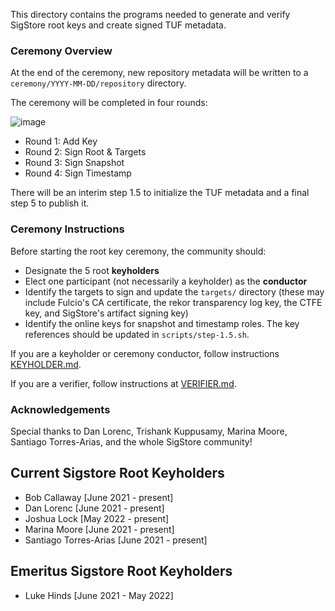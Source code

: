 This directory contains the programs needed to generate and verify SigStore root keys and create signed TUF metadata. 

### Ceremony Overview
At the end of the ceremony, new repository metadata will be written to a `ceremony/YYYY-MM-DD/repository` directory.

The ceremony will be completed in four rounds:

![image](https://user-images.githubusercontent.com/5194569/122459506-ffd65e80-cf7e-11eb-8915-e10ac6b50594.png)

* Round 1: Add Key
* Round 2: Sign Root & Targets
* Round 3: Sign Snapshot
* Round 4: Sign Timestamp

There will be an interim step 1.5 to initialize the TUF metadata and a final step 5 to publish it.


### Ceremony Instructions
Before starting the root key ceremony, the community should:
* Designate the 5 root **keyholders**
* Elect one participant (not necessarily a keyholder) as the **conductor**
* Identify the targets to sign and update the `targets/` directory (these may include Fulcio's CA certificate, the rekor transparency log key, the CTFE key, and SigStore's artifact signing key)
* Identify the online keys for snapshot and timestamp roles. The key references should be updated in `scripts/step-1.5.sh`.

If you are a keyholder or ceremony conductor, follow instructions [KEYHOLDER.md](KEYHOLDER.md).

If you are a verifier, follow instructions at [VERIFIER.md](VERIFIER.md).

### Acknowledgements
Special thanks to Dan Lorenc, Trishank Kuppusamy, Marina Moore, Santiago Torres-Arias, and the whole SigStore community! 

## Current Sigstore Root Keyholders 
* Bob Callaway [June 2021 - present]
* Dan Lorenc [June 2021 - present]
* Joshua Lock [May 2022 - present]
* Marina Moore [June 2021 - present]
* Santiago Torres-Arias [June 2021 - present]

## Emeritus Sigstore Root Keyholders
* Luke Hinds [June 2021 - May 2022]




